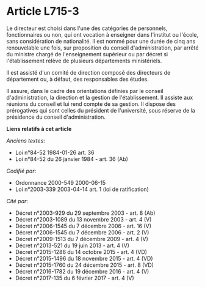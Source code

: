 # Article L715-3

Le directeur est choisi dans l'une des catégories de personnels, fonctionnaires ou non, qui ont vocation à enseigner dans
l'institut ou l'école, sans considération de nationalité. Il est nommé pour une durée de cinq ans renouvelable une fois, sur
proposition du conseil d'administration, par arrêté du ministre chargé de l'enseignement supérieur ou par décret si
l'établissement relève de plusieurs départements ministériels.

Il est assisté d'un comité de direction composé des directeurs de département ou, à défaut, des responsables des études.

Il assure, dans le cadre des orientations définies par le conseil d'administration, la direction et la gestion de
l'établissement. Il assiste aux réunions du conseil et lui rend compte de sa gestion. Il dispose des prérogatives qui sont
celles du président de l'université, sous réserve de la présidence du conseil d'administration.

**Liens relatifs à cet article**

_Anciens textes_:

  - Loi n°84-52 1984-01-26 art. 36
  - Loi n°84-52 du 26 janvier 1984 - art. 36 (Ab)

_Codifié par_:

  - Ordonnance 2000-549 2000-06-15
  - Loi n°2003-339 2003-04-14 art. 1 (loi de ratification)

_Cité par_:

  - Décret n°2003-929 du 29 septembre 2003 - art. 8 (Ab)
  - Décret n°2003-1089 du 13 novembre 2003 - art. 4 (V)
  - Décret n°2006-1545 du 7 décembre 2006 - art. 16 (V)
  - Décret n°2006-1545 du 7 décembre 2006 - art. 2 (V)
  - Décret n°2009-1513 du 7 décembre 2009 - art. 4 (V)
  - Décret n°2013-521 du 19 juin 2013 - art. 4 (V)
  - Décret n°2015-1286 du 14 octobre 2015 - art. 4 (VD)
  - Décret n°2015-1496 du 18 novembre 2015 - art. 4 (VD)
  - Décret n°2015-1760 du 24 décembre 2015 - art. 8 (VD)
  - Décret n°2016-1782 du 19 décembre 2016 - art. 4 (V)
  - Décret n°2017-135 du 6 février 2017 - art. 4 (V)
